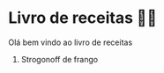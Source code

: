 # Livro de receitas :man_cook:

Olá bem vindo ao livro de receitas

1. Strogonoff de frango











